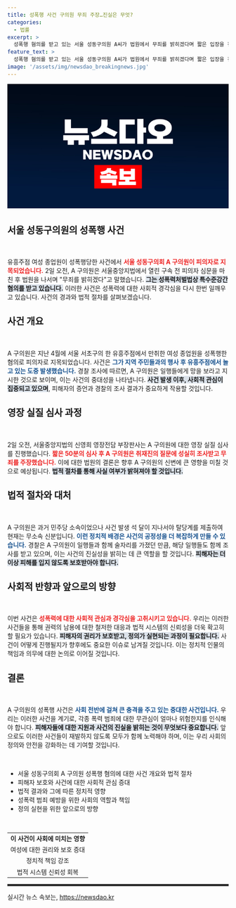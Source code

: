 ```yaml
---
title: 성폭행 사건 구의원 무죄 주장…진실은 무엇?
categories:
  - 법률
excerpt: >
  성폭행 혐의를 받고 있는 서울 성동구의원 A씨가 법원에서 무죄를 밝히겠다며 짧은 입장을 전했습니다. 그의 범행이 드러난 유흥주점 사건의 전말과 그를 둘러싼 논란은 과연 어디로 향할까요? 클릭해 확인하세요!
feature_text: >
  성폭행 혐의를 받고 있는 서울 성동구의원 A씨가 법원에서 무죄를 밝히겠다며 짧은 입장을 전했습니다. 그의 범행이 드러난 유흥주점 사건의 전말과 그를 둘러싼 논란은 과연 어디로 향할까요? 클릭해 확인하세요!
image: '/assets/img/newsdao_breakingnews.jpg'
---
```


<p><img src="/assets/img/newsdao_breakingnews.jpg" alt="koreaapp 속보" /></p>

<h2 data-ke-size="size26">서울 성동구의원의 성폭행 사건</h2>

<p data-ke-size="size16">&nbsp;</p>

<p>유흥주점 여성 종업원이 성폭행당한 사건에서 <b><span style="color: #ee2323;">서울 성동구의회 A 구의원이 피의자로 지목되었습니다.</span></b> 2일 오전, A 구의원은 서울중앙지법에서 열린 구속 전 피의자 심문을 마친 후 법원을 나서며 "무죄를 밝히겠다"고 말했습니다. <b><span style="background-color: #21538527;">그는 성폭력처벌법상 특수준강간 혐의를 받고 있습니다.</span></b> 이러한 사건은 성폭력에 대한 사회적 경각심을 다시 한번 일깨우고 있습니다. 사건의 경과와 법적 절차를 살펴보겠습니다.</p>

<h2 data-ke-size="size26">사건 개요</h2>

<p data-ke-size="size16">&nbsp;</p>

<p>A 구의원은 지난 4월에 서울 서초구의 한 유흥주점에서 만취한 여성 종업원을 성폭행한 혐의로 피의자로 지목되었습니다. 사건은 <b><span style="color: #1a5490;">그가 지역 주민들과의 행사 후 유흥주점에서 놀고 있는 도중 발생했습니다.</span></b> 경찰 조사에 따르면, A 구의원은 일행들에게 망을 보라고 지시한 것으로 보이며, 이는 사건의 중대성을 나타냅니다. <b><span style="background-color: #21538527;">사건 발생 이후, 사회적 관심이 집중되고 있으며</span></b>, 피해자의 증언과 경찰의 조사 결과가 중요하게 작용할 것입니다.</p>

<h2 data-ke-size="size26">영장 실질 심사 과정</h2>

<p data-ke-size="size16">&nbsp;</p>

<p>2일 오전, 서울중앙지법의 신영희 영장전담 부장판사는 A 구의원에 대한 영장 실질 심사를 진행했습니다. <b><span style="color: #ee2323;">짧은 50분의 심사 후 A 구의원은 취재진의 질문에 성실히 조사받고 무죄를 주장했습니다.</span></b> 이에 대한 법원의 결론은 향후 A 구의원의 신변에 큰 영향을 미칠 것으로 예상됩니다. <b><span style="background-color: #21538527;">법적 절차를 통해 사실 여부가 밝혀져야 할 것입니다.</span></b></p>

<h2 data-ke-size="size26">법적 절차와 대처</h2>

<p data-ke-size="size16">&nbsp;</p>

<p>A 구의원은 과거 민주당 소속이었으나 사건 발생 석 달이 지나서야 탈당계를 제출하여 현재는 무소속 신분입니다. <b><span style="color: #1a5490;">이런 정치적 배경은 사건의 공정성을 더 복잡하게 만들 수 있습니다.</span></b> 경찰은 A 구의원이 일행들과 함께 술자리를 가졌던 만큼, 해당 일행들도 함께 조사를 받고 있으며, 이는 사건의 진실성을 밝히는 데 큰 역할을 할 것입니다. <b><span style="background-color: #21538527;">피해자는 더 이상 피해를 입지 않도록 보호받아야 합니다.</span></b></p>

<h2 data-ke-size="size26">사회적 반향과 앞으로의 방향</h2>

<p data-ke-size="size16">&nbsp;</p>

<p>이번 사건은 <b><span style="color: #ee2323;">성폭력에 대한 사회적 관심과 경각심을 고취시키고 있습니다.</span></b> 우리는 이러한 사건들을 통해 권력의 남용에 대한 철저한 대응과 법적 시스템의 신뢰성을 더욱 확고히 할 필요가 있습니다. <b><span style="background-color: #21538527;">피해자의 권리가 보호받고, 정의가 실현되는 과정이 필요합니다.</span></b> 사건이 어떻게 진행될지가 향후에도 중요한 이슈로 남겨질 것입니다. 이는 정치적 인물의 책임과 의무에 대한 논의로 이어질 것입니다.</p>

<h2 data-ke-size="size26">결론</h2>

<p data-ke-size="size16">&nbsp;</p>

<p>A 구의원의 성폭행 사건은 <b><span style="color: #1a5490;">사회 전반에 걸쳐 큰 충격을 주고 있는 중대한 사건입니다.</span></b> 우리는 이러한 사건을 계기로, 각종 폭력 범죄에 대한 무관심이 얼마나 위험한지를 인식해야 합니다. <b><span style="background-color: #21538527;">피해자들에 대한 지원과 사건의 진실을 밝히는 것이 무엇보다 중요합니다.</span></b> 앞으로도 이러한 사건들이 재발하지 않도록 모두가 함께 노력해야 하며, 이는 우리 사회의 정의와 안전을 강화하는 데 기여할 것입니다.</p>

<p data-ke-size="size16">&nbsp;</p>

<ul>
    <li>서울 성동구의회 A 구의원 성폭행 혐의에 대한 사건 개요와 법적 절차</li>
    <li>피해자 보호와 사건에 대한 사회적 관심 증대</li>
    <li>법적 결과와 그에 따른 정치적 영향</li>
    <li>성폭력 범죄 예방을 위한 사회의 역할과 책임</li>
    <li>정의 실현을 위한 앞으로의 방향</li>
</ul>

<p data-ke-size="size16">&nbsp;</p>

<table style="width: 100%;">
    <tr>
        <td style="text-align: center; height: 17px;"><b>이 사건이 사회에 미치는 영향</b></td>
    </tr>
    <tr>
        <td style="height: 17px; text-align: center;">여성에 대한 권리와 보호 증대</td>
    </tr>
    <tr>
        <td style="height: 17px; text-align: center;">정치적 책임 강조</td>
    </tr>
    <tr>
        <td style="height: 17px; text-align: center;">법적 시스템 신뢰성 회복</td>
    </tr>
</table>

<hr style="border: 2px solid #333;" />
실시간 뉴스 속보는, <a href="https://newsdao.kr" rel="dofollow">https://newsdao.kr</a>



